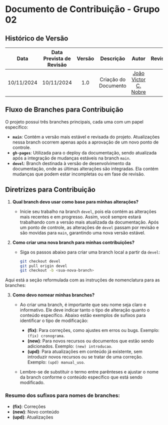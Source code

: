 

# Documento de Contribuição - Grupo 02

## Histórico de Versão

|    Data    | Data Prevista de Revisão | Versão |          Descrição           |                   Autor                    |                Revisor                 |
| :--------: | :----------------------: | :----: | :--------------------------: | :----------------------------------------: | :------------------------------------: |
| 10/11/2024 |        10/11/2024        |  1.0   |     Criação do Documento     |  [João Victor C. Nobre](https://github.com/Gam13)   |                                      |

## Fluxo de Branches para Contribuição

O projeto possui três branches principais, cada uma com um papel específico:

- **`main`**: Contém a versão mais estável e revisada do projeto. Atualizações nessa branch ocorrem apenas após a aprovação de um novo ponto de controle.
- **`gh-pages`**: Utilizada para o deploy da documentação, sendo atualizada após a integração de mudanças estáveis na branch `main`.
- **`devel`**: Branch destinada à versão de desenvolvimento da documentação, onde as últimas alterações são integradas. Ela contém mudanças que podem estar incompletas ou em fase de revisão.

## Diretrizes para Contribuição

1. **Qual branch devo usar como base para minhas alterações?**
   - Inicie seu trabalho na branch `devel`, pois ela contém as alterações mais recentes e em progresso. Assim, você sempre estará trabalhando com a versão mais atualizada da documentação. Após um ponto de controle, as alterações de `devel` passam por revisão e são movidas para `main`, garantindo uma nova versão estável.

2. **Como criar uma nova branch para minhas contribuições?**
   - Siga os passos abaixo para criar uma branch local a partir da `devel`:
     ```bash
     git checkout devel
     git pull origin devel
     git checkout -b <sua-nova-branch>
     ```
Aqui está a seção reformulada com as instruções de nomenclatura para as branches:

3. **Como devo nomear minhas branches?**
   - Ao criar uma branch, é importante que seu nome seja claro e informativo. Ele deve indicar tanto o tipo de alteração quanto o conteúdo específico. Abaixo estão exemplos de sufixos para identificar o tipo de modificação:

     - **(fix)**: Para correções, como ajustes em erros ou bugs. Exemplo: `(fix) cronograma`.
     - **(new)**: Para novos recursos ou documentos que estão sendo adicionados. Exemplo: `(new) introducao`.
     - **(upd)**: Para atualizações em conteúdo já existente, sem introduzir novos recursos ou se tratar de uma correção. Exemplo: `(upd) manual_uso`.

   - Lembre-se de substituir o termo entre parênteses e ajustar o nome da branch conforme o conteúdo específico que está sendo modificado.

### Resumo dos sufixos para nomes de branches:
- **(fix)**: Correções
- **(new)**: Novo conteúdo
- **(upd)**: Atualizações